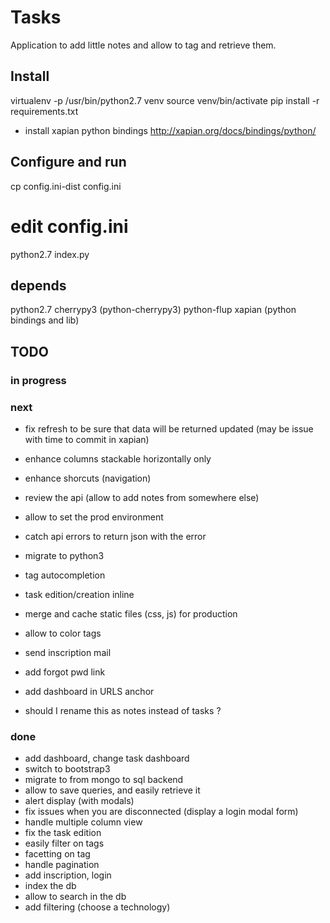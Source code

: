 # Tasks

Application to add little notes and allow to tag and retrieve them.

## Install

virtualenv -p /usr/bin/python2.7 venv
source venv/bin/activate
pip install -r requirements.txt

+ install xapian python bindings http://xapian.org/docs/bindings/python/

## Configure and run

cp config.ini-dist config.ini
# edit config.ini
python2.7 index.py

## depends

python2.7
cherrypy3 (python-cherrypy3)
python-flup
xapian (python bindings and lib)

## TODO

### in progress


### next

 * fix refresh to be sure that data will be returned updated (may be issue with
   time to commit in xapian)
 * enhance columns stackable horizontally only
 * enhance shorcuts (navigation)
 * review the api (allow to add notes from somewhere else)
 * allow to set the prod environment
 * catch api errors to return json with the error
 * migrate to python3
 * tag autocompletion
 * task edition/creation inline
 * merge and cache static files (css, js) for production
 * allow to color tags
 * send inscription mail
 * add forgot pwd link
 * add dashboard in URLS anchor

 * should I rename this as notes instead of tasks ?

### done

 * add dashboard, change task dashboard
 * switch to bootstrap3
 * migrate to from mongo to sql backend
 * allow to save queries, and easily retrieve it
 * alert display (with modals)
 * fix issues when you are disconnected (display a login modal form)
 * handle multiple column view
 * fix the task edition
 * easily filter on tags
 * facetting on tag
 * handle pagination
 * add inscription, login
 * index the db
 * allow to search in the db
 * add filtering (choose a technology)

